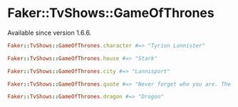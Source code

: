 # Faker::TvShows::GameOfThrones

Available since version 1.6.6.

```ruby
Faker::TvShows::GameOfThrones.character #=> "Tyrion Lannister"

Faker::TvShows::GameOfThrones.house #=> "Stark"

Faker::TvShows::GameOfThrones.city #=> "Lannisport"

Faker::TvShows::GameOfThrones.quote #=> "Never forget who you are. The rest of the world won't. Wear it like an armor and it can never be used against you."

Faker::TvShows::GameOfThrones.dragon #=> "Drogon"
```
